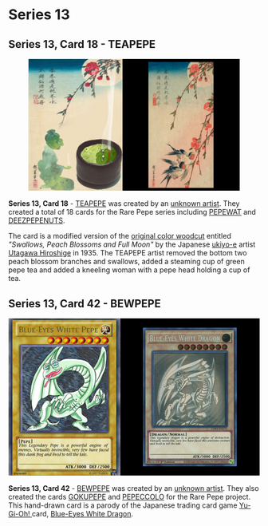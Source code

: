 # Series 13

## Series 13, Card 18 - TEAPEPE

<figure><img src="../../../.gitbook/assets/S13 C18 - TEAPEPE source and card.jpg" alt=""><figcaption></figcaption></figure>

**Series 13, Card 18** - [TEAPEPE](https://pepe.wtf/asset/TEAPEPE) was created by an [unknown artist](https://pepe.wtf/artists/1C7vMLMFcefxKevmNRGKp7mntx1nYCueSZ). They created a total of 18 cards for the Rare Pepe series including [PEPEWAT](https://pepe.wtf/asset/PEPEWAT) and [DEEZPEPENUTS](https://pepe.wtf/asset/DEEZPEPENUTS).

The card is a modified version of the [original color woodcut](https://chazen.wisc.edu/collection/6014/swallows-peach-blossoms-and-full-moon/) entitled _"Swallows, Peach Blossoms and Full Moon"_ by the Japanese [ukiyo-e](https://en.wikipedia.org/wiki/Ukiyo-e) artist [Utagawa Hiroshige](https://en.wikipedia.org/wiki/Hiroshige) in 1935. The TEAPEPE artist removed the bottom two peach blossom branches and swallows, added a steaming cup of green pepe tea and added a kneeling woman with a pepe head holding a cup of tea.

##

## Series 13, Card 42 - BEWPEPE

![](<../../../.gitbook/assets/S13 C42 - BEWPEPE card and source.jpg>)

**Series 13, Card 42** - [BEWPEPE](https://pepe.wtf/asset/BEWPEPE) was created by an [unknown artist](https://pepe.wtf/artists/1JMa2DJwFjW5EYdqaXPKwGpqEjQ15dq3Xy). They also created the cards [GOKUPEPE](https://pepe.wtf/asset/GOKUPEPE) and [PEPECCOLO](https://pepe.wtf/asset/PEPECCOLO) for the Rare Pepe project. This hand-drawn card is a parody of the Japanese trading card game [Yu-Gi-Oh! ](https://en.wikipedia.org/wiki/Yu-Gi-Oh!)card, [Blue-Eyes White Dragon](https://yugipedia.com/wiki/Blue-Eyes\_White\_Dragon).

